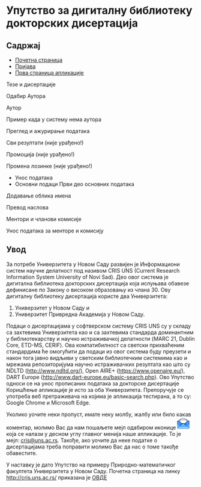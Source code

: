 # Упутство за дигитaлну библиoтeку дoктoрских дисeртaциja

## Садржај
- [Почетна страница](uputstvoDR/pocetnaStranica.md)
- [Пријава](uputstvoDR/prijava.md)
- [Прва страница апликације](uputstvoDR/prvaStranaAplikacije.md)

Тезе и дисертaције

Одабир Аутора

Аутор

Пример када у систему нема аутора

Преглед и ажурирање података

Сви резултати (није урађено!)

Промоција (није урађено!) 

Промена лозинке (није урађено!)

- Унос података
- Основни подаци
Први део основних података

Додавање облика имена

Превод наслова

Ментори и чланови комисије

Унос података за менторе и комисију

## Увод
За потребе Универзитета у Новом Саду развијен је Информациони систем научне
делатност под називом CRIS UNS (Current Research Information System University of Novi
Sad). Део овог система је дигитална библиотека докторских дисертација која испуњава
обавезe дефинисане по Закону о високом образовању из члана 30. Ову дигиталну библиотеку дисертација користе два Универзитета:
1.	Универзитет у Новом Саду и
2.	Универзитет Привредна Академија у Новом Саду.

Подаци о дисертацијама у софтверском систему CRIS UNS су у складу са захтевима
Универзитета као и са захтевима стандарда доминантним у библиотекарству и научно
истраживачкој делатности (MARC 21, Dublin Core, ETD-MS, CERIF). Ова компатибилност
са светски прихваћеним стандардима ће омогућити да подаци из oвог система буду
преузети и након тога јавно видљиви у светским библиотечким системима као и мрежама
репозиторијума научно истраживачких резултата као што су NDLTD
(http://www.ndltd.org/), Оpen AIRE+ (https://www.openaire.eu/), DART Europe
(http://www.dart-europe.eu/basic-search.php).
Ово Упутство односи се на унос прописаних података за докторске дисертације Коришћење апликације је исто за оба Универзитета. Препоручује се употреба веб претраживача на којима је апликација тестирана, а то су: Google Chrome и Microsoft Edge.

Уколико уочите неки пропуст, имате неку молбу, жалбу или било какав коментар, молимо Вас да нам пошаљете мејл одабиром иконице ![image](./images/email.png) која се налази у десном углу главног менија наше апликације. То је мејл: cris@uns.ac.rs. Такође, aко уочите да неке податке о дисертацијама треба поправити молимо Вас да нас о томе такође обавестите.

У наставку је дато Упутство на примеру Природно-математичког факултета Универзитета у Новом Саду. Почетна страница на линку http://cris.uns.ac.rs/ приказана је [ОВДЕ](uputstvoDR/pocetnaStranica.md) 
